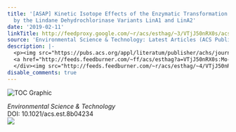 ```yaml
---
title: '[ASAP] Kinetic Isotope Effects of the Enzymatic Transformation of ?-Hexachlorocyclohexane
  by the Lindane Dehydrochlorinase Variants LinA1 and LinA2'
date: '2019-02-11'
linkTitle: http://feedproxy.google.com/~r/acs/esthag/~3/VTjJ50nRX0s/acs.est.8b04234
source: 'Environmental Science & Technology: Latest Articles (ACS Publications)'
description: |-
  <p><img src="https://pubs.acs.org/appl/literatum/publisher/achs/journals/content/esthag/0/esthag.ahead-of-print/acs.est.8b04234/20190211/images/medium/es-2018-04234g_0005.gif" alt="TOC Graphic"/></p><div><cite>Environmental Science & Technology</cite></div><div>DOI: 10.1021/acs.est.8b04234</div><div class="feedflare">
  <a href="http://feeds.feedburner.com/~ff/acs/esthag?a=VTjJ50nRX0s:Mo-2rCHj8BA:yIl2AUoC8zA"><img src="http://feeds.feedburner.com/~ff/acs/esthag?d=yIl2AUoC8zA" border="0"></img></a>
  </div><img src="http://feeds.feedburner.com/~r/acs/esthag/~4/VTjJ50nRX0s" height="1" width="1" ...
disable_comments: true
---
```

<p><img src="https://pubs.acs.org/appl/literatum/publisher/achs/journals/content/esthag/0/esthag.ahead-of-print/acs.est.8b04234/20190211/images/medium/es-2018-04234g_0005.gif" alt="TOC Graphic"/></p><div><cite>Environmental Science & Technology</cite></div><div>DOI: 10.1021/acs.est.8b04234</div><div class="feedflare">
<a href="http://feeds.feedburner.com/~ff/acs/esthag?a=VTjJ50nRX0s:Mo-2rCHj8BA:yIl2AUoC8zA"><img src="http://feeds.feedburner.com/~ff/acs/esthag?d=yIl2AUoC8zA" border="0"></img></a>
</div><img src="http://feeds.feedburner.com/~r/acs/esthag/~4/VTjJ50nRX0s" height="1" width="1" ...